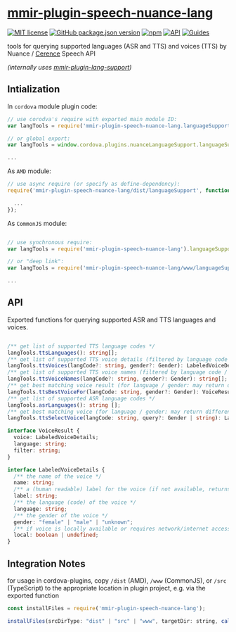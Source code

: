 # [mmir-plugin-speech-nuance-lang][1]

[![MIT license](https://img.shields.io/badge/License-MIT-green.svg)](https://opensource.org/licenses/MIT)
[![GitHub package.json version](https://img.shields.io/github/package-json/v/mmig/mmir-plugin-speech-nuance-lang/master)](https://github.com/mmig/mmir-plugin-speech-nuance-lang)
[![npm](https://img.shields.io/npm/v/mmir-plugin-speech-nuance-lang)](https://www.npmjs.com/package/mmir-plugin-speech-nuance-lang)
[![API](https://img.shields.io/badge/docs-API%20reference-orange.svg?style=flat)](https://mmig.github.io/mmir/api)
[![Guides](https://img.shields.io/badge/docs-guides-orange.svg?style=flat)](https://github.com/mmig/mmir/wiki)

tools for querying supported languages (ASR and TTS) and voices (TTS) by Nuance / [Cerence][3] Speech API

_(internally uses [mmir-plugin-lang-support][2])_

## Intialization

In `cordova` module plugin code:
```javascript
// use corodva's require with exported main module ID:
var langTools = require('mmir-plugin-speech-nuance-lang.languageSupport');

// or global export:
var langTools = window.cordova.plugins.nuanceLanguageSupport.languageSupport;

...
```

As `AMD` module:
```javascript
// use async require (or specify as define-dependency):
require('mmir-plugin-speech-nuance-lang/dist/languageSupport', function(langTools){

  ...
});
```

As `CommonJS` module:
```javascript

// use synchronous require:
var langTools = require('mmir-plugin-speech-nuance-lang').languageSupport;

// or "deep link":
var langTools = require('mmir-plugin-speech-nuance-lang/www/languageSupport');

...
```

## API

Exported functions for querying supported ASR and TTS languages and voices.

```typescript

/** get list of supported TTS language codes */
langTools.ttsLanguages(): string[];
/** get list of supported TTS voice details (filtered by language code / gender) */
langTools.ttsVoices(langCode?: string, gender?: Gender): LabeledVoiceDetails[];
/** get list of supported TTS voice names (filtered by language code / gender) */
langTools.ttsVoiceNames(langCode?: string, gender?: Gender): string[];
/** get best matching voice result (for language / gender: may return different gender and/or country code, if no matching voice is available) */
langTools.ttsBestVoiceFor(langCode: string, gender?: Gender): VoiceResult;
/** get list of supported ASR language codes */
langTools.asrLanguages(): string [];
/** get best matching voice (for language / gender: may return different gender and/or country code, if no matching voice is available) */
langTools.ttsSelectVoice(langCode: string, query?: Gender | string): LabeledVoiceDetails;

interface VoiceResult {
  voice: LabeledVoiceDetails;
  language: string;
  filter: string;
}

interface LabeledVoiceDetails {
  /** the name of the voice */
  name: string;
  /** a (human readable) label for the voice (if not available, returns same value as the name) */
  label: string;
  /** the language (code) of the voice */
  language: string;
  /** the gender of the voice */
  gender: "female" | "male" | "unknown";
  /** if voice is locally available or requires network/internet access */
  local: boolean | undefined;
}
```

## Integration Notes

for usage in cordova-plugins, copy `/dist` (AMD), `/www` (CommonJS), or `/src` (TypeScript)
to the appropriate location in plugin project, e.g. via the exported function
```javascript
const installFiles = require('mmir-plugin-speech-nuance-lang');

installFiles(srcDirType: "dist" | "src" | "www", targetDir: string, callback(err: Error | null))
```

[1]: https://github.com/mmig/mmir-plugin-speech-nuance-lang
[2]: https://github.com/mmig/mmir-plugin-lang-support
[3]: https://developer.cerence.com
